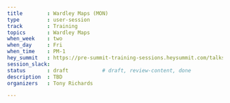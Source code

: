```yaml
---
title        : Wardley Maps (MON)
type         : user-session
track        : Training
topics       : Wardley Maps
when_week    : two
when_day     : Fri
when_time    : PM-1
hey_summit   : https://pre-summit-training-sessions.heysummit.com/talks/introduction-to-wardley-mapping-3/
session_slack:
status       : draft           # draft, review-content, done
description  : TBD
organizers   : Tony Richards

---
```


<!--(add intro)

## WHY

(...)

## What

(...)

## Outcomes

(...)

## References

(...)


## Previous-->
